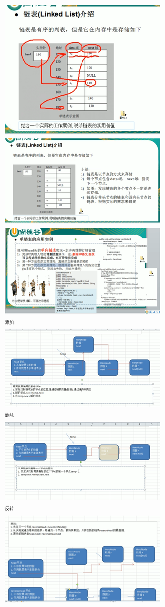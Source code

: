 ![img_2.png](img_2.png)

![img_3.png](img_3.png)

![img_4.png](img_4.png)

添加

![img_5.png](img_5.png)

删除

![img_6.png](img_6.png)

反转

![img_7.png](img_7.png)